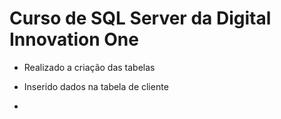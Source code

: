 # Curso de SQL Server da Digital Innovation One

- Realizado a criação das tabelas

- Inserido dados na tabela de cliente
- 





